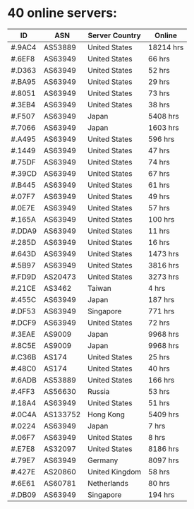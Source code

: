 # 40 online servers:

| ID | ASN | Server Country | Online |
| ------ | ------ | ------ | ------ |
| #.9AC4 | AS53889 | United States | 18214 hrs |
| #.6EF8 | AS63949 | United States | 66 hrs |
| #.D363 | AS63949 | United States | 52 hrs |
| #.BA95 | AS63949 | United States | 29 hrs |
| #.8051 | AS63949 | United States | 73 hrs |
| #.3EB4 | AS63949 | United States | 38 hrs |
| #.F507 | AS63949 | Japan | 5408 hrs |
| #.7066 | AS63949 | Japan | 1603 hrs |
| #.A495 | AS63949 | United States | 596 hrs |
| #.1449 | AS63949 | United States | 47 hrs |
| #.75DF | AS63949 | United States | 74 hrs |
| #.39CD | AS63949 | United States | 67 hrs |
| #.B445 | AS63949 | United States | 61 hrs |
| #.07F7 | AS63949 | United States | 49 hrs |
| #.0E7E | AS63949 | United States | 57 hrs |
| #.165A | AS63949 | United States | 100 hrs |
| #.DDA9 | AS63949 | United States | 11 hrs |
| #.285D | AS63949 | United States | 16 hrs |
| #.643D | AS63949 | United States | 1473 hrs |
| #.5B97 | AS63949 | United States | 3816 hrs |
| #.FD9D | AS20473 | United States | 3273 hrs |
| #.21CE | AS3462 | Taiwan | 4 hrs |
| #.455C | AS63949 | Japan | 187 hrs |
| #.DF53 | AS63949 | Singapore | 771 hrs |
| #.DCF9 | AS63949 | United States | 72 hrs |
| #.3EAE | AS9009 | Japan | 9968 hrs |
| #.8C5E | AS9009 | Japan | 9968 hrs |
| #.C36B | AS174 | United States | 25 hrs |
| #.48C0 | AS174 | United States | 40 hrs |
| #.6ADB | AS53889 | United States | 166 hrs |
| #.4FF3 | AS56630 | Russia | 53 hrs |
| #.18A4 | AS63949 | United States | 51 hrs |
| #.0C4A | AS133752 | Hong Kong | 5409 hrs |
| #.0224 | AS63949 | Japan | 7 hrs |
| #.06F7 | AS63949 | United States | 8 hrs |
| #.E7E8 | AS32097 | United States | 8186 hrs |
| #.79E7 | AS63949 | Germany | 8097 hrs |
| #.427E | AS20860 | United Kingdom | 58 hrs |
| #.6E61 | AS60781 | Netherlands | 80 hrs |
| #.DB09 | AS63949 | Singapore | 194 hrs |

